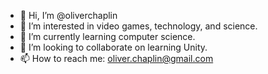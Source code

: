 - 👋 Hi, I’m @oliverchaplin
- 👀 I’m interested in video games, technology, and science.
- 🌱 I’m currently learning computer science.
- 💞️ I’m looking to collaborate on learning Unity.
- 📫 How to reach me: oliver.chaplin@gmail.com

<!---
oliverchaplin/oliverchaplin is a ✨ special ✨ repository because its `README.md` (this file) appears on your GitHub profile.
You can click the Preview link to take a look at your changes.
--->
